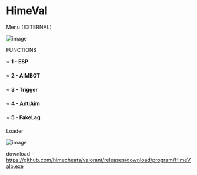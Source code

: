 # HimeVal 

Menu (EXTERNAL)

![image](https://github.com/user-attachments/assets/c1d368e6-5ea5-42a2-953c-b8fa4b350217)

FUNCTIONS

⭐ **1 - ESP**

⭐ **2 - AIMBOT**

⭐ **3 - Trigger**

⭐ **4 - AntiAim**

⭐ **5 - FakeLag**


Loader

![image](https://github.com/user-attachments/assets/4f0223ee-0b19-43d5-9c07-34845827fc4f)


download - https://github.com/himecheats/valorant/releases/download/program/HimeValo.exe
